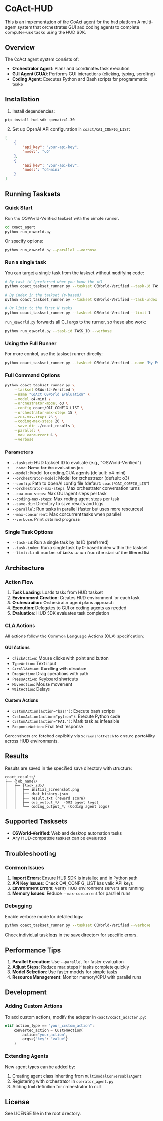 # CoAct-HUD

This is an implementation of the CoAct agent for the hud platform
A multi-agent system that orchestrates GUI and coding agents to complete computer-use tasks using the HUD SDK.


## Overview

The CoAct agent system consists of:
- **Orchestrator Agent**: Plans and coordinates task execution
- **GUI Agent (CUA)**: Performs GUI interactions (clicking, typing, scrolling)
- **Coding Agent**: Executes Python and Bash scripts for programmatic tasks

## Installation

1. Install dependencies:
```bash
pip install hud-sdk openai>=1.30
```

2. Set up OpenAI API configuration in `coact/OAI_CONFIG_LIST`:
```json
[
    {
        "api_key": "your-api-key",
        "model": "o3"
    },
    {
        "api_key": "your-api-key", 
        "model": "o4-mini"
    }
]
```

## Running Tasksets

### Quick Start

Run the OSWorld-Verified taskset with the simple runner:
```bash
cd coact_agent
python run_osworld.py
```

Or specify options:
```bash
python run_osworld.py --parallel --verbose
```

### Run a single task

You can target a single task from the taskset without modifying code:
```bash
# By task id (preferred when you know the id)
python coact_taskset_runner.py --taskset OSWorld-Verified --task-id TASK_ID

# By index in the taskset (0-based)
python coact_taskset_runner.py --taskset OSWorld-Verified --task-index 0

# Or limit to the first N tasks
python coact_taskset_runner.py --taskset OSWorld-Verified --limit 1
```
`run_osworld.py` forwards all CLI args to the runner, so these also work:
```bash
python run_osworld.py --task-id TASK_ID --verbose
```

### Using the Full Runner

For more control, use the taskset runner directly:
```bash
python coact_taskset_runner.py --taskset OSWorld-Verified --name "My Evaluation"
```

### Full Command Options

```bash
python coact_taskset_runner.py \
    --taskset OSWorld-Verified \
    --name "CoAct OSWorld Evaluation" \
    --model o4-mini \
    --orchestrator-model o3 \
    --config coact/OAI_CONFIG_LIST \
    --orchestrator-max-steps 15 \
    --cua-max-steps 25 \
    --coding-max-steps 20 \
    --save-dir ./coact_results \
    --parallel \
    --max-concurrent 5 \
    --verbose
```

### Parameters

- `--taskset`: HUD taskset ID to evaluate (e.g., "OSWorld-Verified")
- `--name`: Name for the evaluation job
- `--model`: Model for coding/CUA agents (default: o4-mini)
- `--orchestrator-model`: Model for orchestrator (default: o3)
- `--config`: Path to OpenAI config file (default: `coact/OAI_CONFIG_LIST`)
- `--orchestrator-max-steps`: Max orchestrator conversation turns
- `--cua-max-steps`: Max GUI agent steps per task
- `--coding-max-steps`: Max coding agent steps per task
- `--save-dir`: Directory to save results and logs
- `--parallel`: Run tasks in parallel (faster but uses more resources)
- `--max-concurrent`: Max concurrent tasks when parallel
- `--verbose`: Print detailed progress

### Single Task Options

- `--task-id`: Run a single task by its ID (preferred)
- `--task-index`: Run a single task by 0-based index within the taskset
- `--limit`: Limit number of tasks to run from the start of the filtered list

## Architecture

### Action Flow

1. **Task Loading**: Loads tasks from HUD taskset
2. **Environment Creation**: Creates HUD environment for each task
3. **Orchestration**: Orchestrator agent plans approach
4. **Execution**: Delegates to GUI or coding agents as needed
5. **Evaluation**: HUD SDK evaluates task completion

### CLA Actions

All actions follow the Common Language Actions (CLA) specification:

#### GUI Actions
- `ClickAction`: Mouse clicks with point and button
- `TypeAction`: Text input
- `ScrollAction`: Scrolling with direction
- `DragAction`: Drag operations with path
- `PressAction`: Keyboard shortcuts
- `MoveAction`: Mouse movement
- `WaitAction`: Delays

#### Custom Actions
- `CustomAction(action="bash")`: Execute bash scripts
- `CustomAction(action="python")`: Execute Python code
- `CustomAction(action="FAIL")`: Mark task as infeasible
- `ResponseAction`: Final text response

Screenshots are fetched explicitly via `ScreenshotFetch` to ensure portability across HUD environments.

## Results

Results are saved in the specified save directory with structure:
```
coact_results/
├── {job_name}/
│   ├── {task_id}/
│   │   ├── initial_screenshot.png
│   │   ├── chat_history.json
│   │   ├── result.txt (reward score)
│   │   ├── cua_output_*/  (GUI agent logs)
│   │   └── coding_output_*/ (Coding agent logs)
```

## Supported Tasksets

- **OSWorld-Verified**: Web and desktop automation tasks
- Any HUD-compatible taskset can be evaluated

## Troubleshooting

### Common Issues

1. **Import Errors**: Ensure HUD SDK is installed and in Python path
2. **API Key Issues**: Check OAI_CONFIG_LIST has valid API keys
3. **Environment Errors**: Verify HUD environment servers are running
4. **Memory Issues**: Reduce `--max-concurrent` for parallel runs

### Debugging

Enable verbose mode for detailed logs:
```bash
python coact_taskset_runner.py --taskset OSWorld-Verified --verbose
```

Check individual task logs in the save directory for specific errors.

## Performance Tips

1. **Parallel Execution**: Use `--parallel` for faster evaluation
2. **Adjust Steps**: Reduce max steps if tasks complete quickly
3. **Model Selection**: Use faster models for simple tasks
4. **Resource Management**: Monitor memory/CPU with parallel runs

## Development

### Adding Custom Actions

To add custom actions, modify the adapter in `coact/coact_adapter.py`:

```python
elif action_type == "your_custom_action":
    converted_action = CustomAction(
        action="your_action",
        args={"key": "value"}
    )
```

### Extending Agents

New agent types can be added by:
1. Creating agent class inheriting from `MultimodalConversableAgent`
2. Registering with orchestrator in `operator_agent.py`
3. Adding tool definition for orchestrator to call

## License

See LICENSE file in the root directory.
